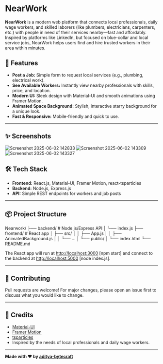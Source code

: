 # NearWork

**NearWork** is a modern web platform that connects local professionals, daily wage workers, and skilled laborers (like plumbers, electricians, carpenters, etc.) with people in need of their services nearby—fast and affordably.  
Inspired by platforms like LinkedIn, but focused on blue-collar and local service jobs, NearWork helps users find and hire trusted workers in their area within minutes.

## 🚀 Features

- **Post a Job:** Simple form to request local services (e.g., plumbing, electrical work).
- **See Available Workers:** Instantly view nearby professionals with skills, price, and location.
- **Modern UI:** Sleek design with Material-UI and smooth animations using Framer Motion.
- **Animated Space Background:** Stylish, interactive starry background for a unique look.
- **Fast & Responsive:** Mobile-friendly and quick to use.

---

## ✨ Screenshots

![Screenshot 2025-06-02 142833](https://github.com/user-attachments/assets/97d11587-97cf-4d4e-bd26-cd1fb4934653)
![Screenshot 2025-06-02 143309](https://github.com/user-attachments/assets/3c79521a-27c8-4b62-aa27-85f770e0c3b5)
![Screenshot 2025-06-02 143327](https://github.com/user-attachments/assets/5463a48e-bfe6-4b75-94ad-0422460f282b)




## 🛠️ Tech Stack

- **Frontend:** React.js, Material-UI, Framer Motion, react-tsparticles
- **Backend:** Node.js, Express.js
- **API:** Simple REST endpoints for workers and job posts

---

## 📦 Project Structure

Nearwork/
├── backend/ # Node.js/Express API
│ └── index.js
├── frontend/ # React app
│ ├── src/
│ │ ├── App.js
│ │ ├── AnimatedBackground.js
│ │ └── ...
│ └── public/
│ └── index.html
└── README.md


The React app will run at [http://localhost:3000](http://localhost:3000) [npm start] and connect to the backend at [http://localhost:5000](http://localhost:5000) [node index.js].

---

## 🤝 Contributing

Pull requests are welcome! For major changes, please open an issue first to discuss what you would like to change.

---

## 🙏 Credits

- [Material-UI](https://mui.com/)
- [Framer Motion](https://www.framer.com/motion/)
- [tsparticles](https://particles.js.org/)
- Inspired by the needs of local professionals and daily wage workers.

---

**Made with ❤️ by [aditya-bytecraft](https://github.com/aditya-bytecraft)**
